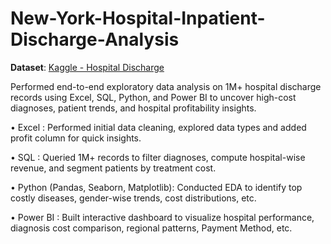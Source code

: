 # New-York-Hospital-Inpatient-Discharge-Analysis
**Dataset**: [Kaggle - Hospital Discharge](https://www.kaggle.com/datasets/jonasalmeida/2015-deidentified-ny-inpatient-discharge-sparcs/data)


Performed end-to-end exploratory data analysis on 1M+ hospital discharge records using Excel, SQL, Python, and Power BI to uncover high-cost diagnoses, patient trends, and hospital profitability insights.

• Excel : Performed initial data cleaning, explored data types and added profit column for quick insights.

 • SQL : Queried 1M+ records to filter diagnoses, compute hospital-wise revenue, and segment patients
 by treatment cost.
 
 • Python (Pandas, Seaborn, Matplotlib): Conducted EDA to identify top costly diseases, gender-wise
 trends, cost distributions, etc.
 
 • Power BI : Built interactive dashboard to visualize hospital performance, diagnosis cost comparison,
 regional patterns, Payment Method, etc.
